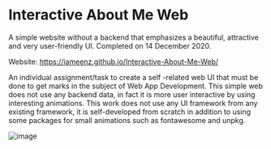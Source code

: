 # Interactive About Me Web
A simple website without a backend that emphasizes a beautiful, attractive and very user-friendly UI. Completed on 14 December 2020.

Website: https://iameenz.github.io/Interactive-About-Me-Web/

An individual assignment/task to create a self -related web UI that must be done to get marks in the subject of Web App Development.
This simple web does not use any backend data, in fact it is more user interactive by using interesting animations.
This work does not use any UI framework from any existing framework, it is self-developed from scratch in addition to using some packages for small animations such as fontawesome and unpkg.

![image](https://user-images.githubusercontent.com/40099907/136446056-10bc09a4-599e-4030-86c4-26817eeda9e7.png)
